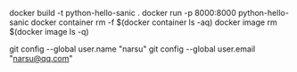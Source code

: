 docker build -t python-hello-sanic .
docker run -p 8000:8000 python-hello-sanic
docker container rm -f $(docker container ls -aq)
docker image rm $(docker image ls -q)

git config --global user.name "narsu"
git config --global user.email "narsu@qq.com"